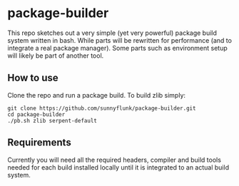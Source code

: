 # package-builder
This repo sketches out a very simple (yet very powerful) package build system written in bash. While parts will be rewritten for performance (and to integrate a real package manager). Some parts such as environment setup will likely be part of another tool.

## How to use

Clone the repo and run a package build. To build zlib simply:

```
git clone https://github.com/sunnyflunk/package-builder.git
cd package-builder
./pb.sh zlib serpent-default
```

## Requirements

Currently you will need all the required headers, compiler and build tools needed for each build installed locally until it is integrated to an actual build system.
